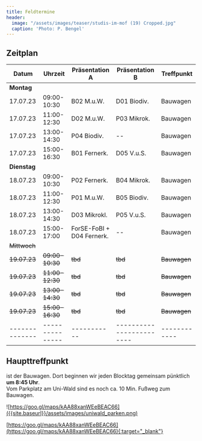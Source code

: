 ```yaml
---
title: Feldtermine
header:
  image: "/assets/images/teaser/studis-im-mof (19) Cropped.jpg"
  caption: 'Photo: P. Bengel'
---
```



## Zeitplan


Datum              | Uhrzeit       | Präsentation A   | Präsentation B    | Treffpunkt |
|------------------|---------------|-----------|--------------------|------------|
**Montag** |||||
17.07.23    | 09:00-10:30 | B02 M.u.W.   		| D01 Biodiv.  | Bauwagen   |
17.07.23    | 11:00-12:30 | D02 M.u.W.   		| P03 Mikrok.  | Bauwagen   |
17.07.23    | 13:00-14:30 | P04 Biodiv.  		| --		| Bauwagen   |
17.07.23    | 15:00-16:30 | B01 Fernerk. 		| D05 V.u.S.   | Bauwagen   |
**Dienstag** |||||
18.07.23    | 09:00-10:30 | P02 Fernerk. 		| B04 Mikrok.  | Bauwagen   |
18.07.23    | 11:00-12:30 | P01 M.u.W.	    		|  B05 Biodiv. | Bauwagen   |
18.07.23    | 13:00-14:30 | D03 Mikrokl.		| P05 V.u.S.   | Bauwagen   |
18.07.23    | 15:00-17:00 | ForSE-FoBI + D04 Fernerk.	| --           | Bauwagen   |
<s>Mittwoch</s> |||||
<s>19.07.23</s>   | <s>09:00-10:30</s> | <s>tbd</s>  | <s>tbd</s> | <s>Bauwagen</s>   |
<s>19.07.23</s>    | <s>11:00-12:30</s> | <s>tbd</s>  | <s>tbd</s> | <s>Bauwagen</s>   |
<s>19.07.23</s>    | <s>13:00-14:30</s> | <s>tbd</s>  | <s>tbd</s> | <s>Bauwagen</s>   |
<s>19.07.23</s>    | <s>15:00-16:30</s> | <s>tbd</s>  | <s>tbd</s> | <s>Bauwagen</s>   |
|--------------|---------------|-----------|------------------------|------------|


## Haupttreffpunkt

ist der Bauwagen. Dort beginnen wir jeden Blocktag gemeinsam pünktlich <br> <b>um 8:45 Uhr</b>. <br>
Vom Parkplatz am Uni-Wald sind es noch ca. 10 Min. Fußweg zum Bauwagen.

![https://goo.gl/maps/kAA88xanWEeBEAC66]({{site.baseurl}}/assets/images/uniwald_parken.png)



[https://goo.gl/maps/kAA88xanWEeBEAC66](https://goo.gl/maps/kAA88xanWEeBEAC66){:target="_blank"}





